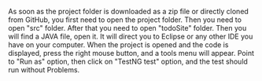 As soon as the project folder is downloaded as a zip file or directly cloned from GitHub, you first need to open the project folder.
Then you need to open "src" folder.
After that you need to open "todoSite" folder.
Then you will find a JAVA file, open it.
It will direct you to Eclipse or any other IDE you have on your computer.
When the project is opened and the code is displayed, press the right mouse button, and a tools menu will appear.
Point to "Run as" option, then click on "TestNG test" option, and the test should run without Problems.
